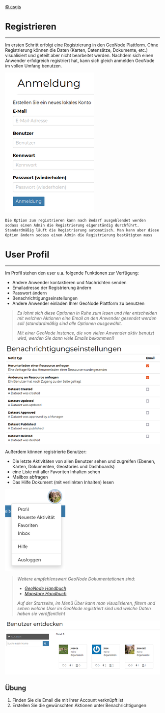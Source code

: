 <!-- the Menu -->

<link rel="stylesheet" media="all" href="../styles.css" />
<div id="logo"><a href="https://csgis.de">© csgis</a></div>
<div id="menu"></div>
<div id="jumpMenu"></div>
<script src="../menu.js"></script>
<script src="../jumpmenu.js"></script>
<!-- the Menu -->

# Registrieren

---

Im ersten Schritt erfolgt eine Registrierung in den GeoNode Plattform. Ohne Registrierung können die Daten (Karten, Datensätze, Dokumente, etc.) visualisiert und geteilt aber nicht bearbeitet werden.
Nachdem sich einen Anwender erfolgreich registriert hat, kann sich gleich anmelden GeoNode im vollen Umfang benutzen.

![Anmeldung](images/image2.png)

```
Die Option zum registrieren kann nach Bedarf ausgeblendet werden sodass einen Admin die Registrierung eigenständig durchführt.
Standardmäßig läuft die Registrierung automatisch. Man kann aber diese Option ändern sodass einen Admin die Registrierung bestätigten muss
```

# User Profil

---

Im Profil stehen den user u.a. folgende Funktionen zur Verfügung:

- Andere Anwender kontaktieren und Nachrichten senden
- Emailadresse der Registrierung ändern
- Passwort ändern
- Benachrichtigungseinstellungen
- Andere Anwender einladen Ihrer GeoNode Plattform zu benutzen

> *Es lohnt sich diese Optionen in Ruhe zum lesen und hier entscheiden mit welchen Aktionen eine Email an den Anwender gesendet werden soll (standardmäßig sind     alle Optionen ausgewählt.*
> 
> *Mit einer GeoNode Instance, die von vielen Anwender aktiv benutzt wird, werden Sie dann viele Emails bekommen!)*

![Benachrichtigungen](images/image4.png)

Außerdem können registrierte Benutzer:

- Die letzte Aktivitäten von allen Benutzer sehen und zugreifen (Ebenen, Karten, Dokumenten, Geostories und Dashboards)
- eine Liste mit aller Favoriten Inhalten sehen
- Mailbox abfragen
- Das Hilfe Dokument (mit verlinkten Inhalten) lesen

![Profil](images/image5.png)

> *Weitere empfehlenswert GeoNode Dokumentationen sind:*
> 
> - *[GeoNode Handbuch](https://docs.geonode.org/en/master/usage/index.html)*
> - *[Mapstore Handbuch](https://mapstore.readthedocs.io/en/latest/user-guide/home-page/)*  
> 
> *Auf der Startseite, im Menü Über  kann man visualisieren, filtern und sehen welche User im GeoNode registriert sind und welche Daten haben sie   veröffentlicht*

![Benutzer](images/image8.png)

## Übung

1. Finden Sie die Email die mit Ihrer Account verknüpft ist
2. Erstellen Sie die gewünschten Aktionen unter Benachrichtigungen
